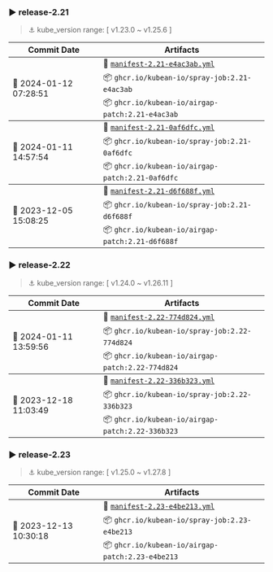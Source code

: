 

### ▶️ release-2.21
> ⚓ kube_version range: [ v1.23.0 ~ v1.25.6 ]

<table>
  <thead>
    <tr>
      <th>Commit Date</th>
      <th>Artifacts</th>
    </tr>
  </thead>
  
  <tbody>
      <tr>
        <td rowspan=3> 📅 2024-01-12 07:28:51 </td>
        <td rowspan=1>
           📝 <code><a href="https://raw.githubusercontent.com/kubean-io/kubean-manifest/main/manifests/manifest-2.21-e4ac3ab.yml">manifest-2.21-e4ac3ab.yml</a></code>
        </td>
      </tr>
      <tr>
        <td rowspan=1> 📦 <code>ghcr.io/kubean-io/spray-job:2.21-e4ac3ab</code> </td>
      </tr>
      <tr>
        <td rowspan=1> 📦 <code>ghcr.io/kubean-io/airgap-patch:2.21-e4ac3ab</code> </td>
      </tr>
  </tbody>
  
  <tbody>
      <tr>
        <td rowspan=3> 📅 2024-01-11 14:57:54 </td>
        <td rowspan=1>
           📝 <code><a href="https://raw.githubusercontent.com/kubean-io/kubean-manifest/main/manifests/manifest-2.21-0af6dfc.yml">manifest-2.21-0af6dfc.yml</a></code>
        </td>
      </tr>
      <tr>
        <td rowspan=1> 📦 <code>ghcr.io/kubean-io/spray-job:2.21-0af6dfc</code> </td>
      </tr>
      <tr>
        <td rowspan=1> 📦 <code>ghcr.io/kubean-io/airgap-patch:2.21-0af6dfc</code> </td>
      </tr>
  </tbody>
  
  <tbody>
      <tr>
        <td rowspan=3> 📅 2023-12-05 15:08:25 </td>
        <td rowspan=1>
           📝 <code><a href="https://raw.githubusercontent.com/kubean-io/kubean-manifest/main/manifests/manifest-2.21-d6f688f.yml">manifest-2.21-d6f688f.yml</a></code>
        </td>
      </tr>
      <tr>
        <td rowspan=1> 📦 <code>ghcr.io/kubean-io/spray-job:2.21-d6f688f</code> </td>
      </tr>
      <tr>
        <td rowspan=1> 📦 <code>ghcr.io/kubean-io/airgap-patch:2.21-d6f688f</code> </td>
      </tr>
  </tbody>
  
</table>

### ▶️ release-2.22
> ⚓ kube_version range: [ v1.24.0 ~ v1.26.11 ]

<table>
  <thead>
    <tr>
      <th>Commit Date</th>
      <th>Artifacts</th>
    </tr>
  </thead>
  
  <tbody>
      <tr>
        <td rowspan=3> 📅 2024-01-11 13:59:56 </td>
        <td rowspan=1>
           📝 <code><a href="https://raw.githubusercontent.com/kubean-io/kubean-manifest/main/manifests/manifest-2.22-774d824.yml">manifest-2.22-774d824.yml</a></code>
        </td>
      </tr>
      <tr>
        <td rowspan=1> 📦 <code>ghcr.io/kubean-io/spray-job:2.22-774d824</code> </td>
      </tr>
      <tr>
        <td rowspan=1> 📦 <code>ghcr.io/kubean-io/airgap-patch:2.22-774d824</code> </td>
      </tr>
  </tbody>
  
  <tbody>
      <tr>
        <td rowspan=3> 📅 2023-12-18 11:03:49 </td>
        <td rowspan=1>
           📝 <code><a href="https://raw.githubusercontent.com/kubean-io/kubean-manifest/main/manifests/manifest-2.22-336b323.yml">manifest-2.22-336b323.yml</a></code>
        </td>
      </tr>
      <tr>
        <td rowspan=1> 📦 <code>ghcr.io/kubean-io/spray-job:2.22-336b323</code> </td>
      </tr>
      <tr>
        <td rowspan=1> 📦 <code>ghcr.io/kubean-io/airgap-patch:2.22-336b323</code> </td>
      </tr>
  </tbody>
  
</table>

### ▶️ release-2.23
> ⚓ kube_version range: [ v1.25.0 ~ v1.27.8 ]

<table>
  <thead>
    <tr>
      <th>Commit Date</th>
      <th>Artifacts</th>
    </tr>
  </thead>
  
  <tbody>
      <tr>
        <td rowspan=3> 📅 2023-12-13 10:30:18 </td>
        <td rowspan=1>
           📝 <code><a href="https://raw.githubusercontent.com/kubean-io/kubean-manifest/main/manifests/manifest-2.23-e4be213.yml">manifest-2.23-e4be213.yml</a></code>
        </td>
      </tr>
      <tr>
        <td rowspan=1> 📦 <code>ghcr.io/kubean-io/spray-job:2.23-e4be213</code> </td>
      </tr>
      <tr>
        <td rowspan=1> 📦 <code>ghcr.io/kubean-io/airgap-patch:2.23-e4be213</code> </td>
      </tr>
  </tbody>
  
</table>
